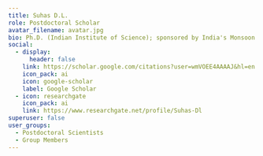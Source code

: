 ```yaml
---
title: Suhas D.L.
role: Postdoctoral Scholar
avatar_filename: avatar.jpg
bio: Ph.D. (Indian Institute of Science); sponsored by India's Monsoon Mission
social:
  - display:
      header: false
    link: https://scholar.google.com/citations?user=wmVOEE4AAAAJ&hl=en
    icon_pack: ai
    icon: google-scholar
    label: Google Scholar
  - icon: researchgate
    icon_pack: ai
    link: https://www.researchgate.net/profile/Suhas-Dl
superuser: false
user_groups:
  - Postdoctoral Scientists
  - Group Members
---
```

